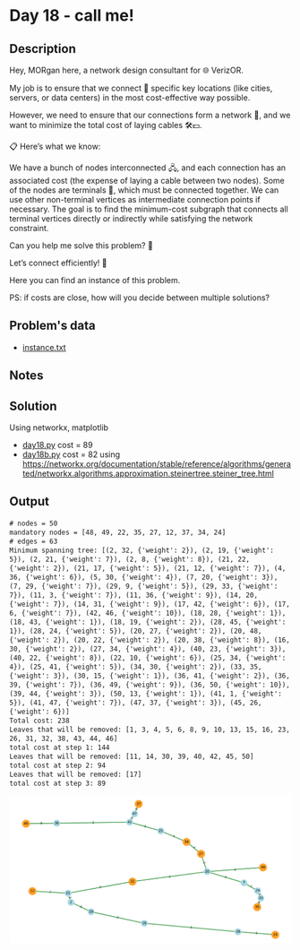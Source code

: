 # Day 18 - call me! 


## Description
Hey, MORgan here, a network design consultant for 🌐 VerizOR.

My job is to ensure that we connect 📡 specific key locations (like cities, servers, or data centers) in the most cost-effective way possible.

However, we need to ensure that our connections form a network 🔗, and we want to minimize the total cost of laying cables 🛠️💵.

📋 Here’s what we know:

We have a bunch of nodes interconnected 🖧, and each connection has an associated cost (the expense of laying a cable between two nodes).
Some of the nodes are terminals 🔑, which must be connected together.
We can use other non-terminal vertices as intermediate connection points if necessary.
The goal is to find the minimum-cost subgraph that connects all terminal vertices directly or indirectly while satisfying the network constraint.

Can you help me solve this problem? 🧩

Let’s connect efficiently! 🌟

Here you can find an instance of this problem.

PS: if costs are close, how will you decide between multiple solutions?

## Problem's data

* [instance.txt](./instance.txt)

## Notes

## Solution
Using networkx, matplotlib

* [day18.py](./day18.py) cost = 89
* [day18b.py](./day18b.py) cost = 82 using https://networkx.org/documentation/stable/reference/algorithms/generated/networkx.algorithms.approximation.steinertree.steiner_tree.html

## Output
```
# nodes = 50
mandatory nodes = [48, 49, 22, 35, 27, 12, 37, 34, 24]
# edges = 63
Minimum spanning tree: [(2, 32, {'weight': 2}), (2, 19, {'weight': 5}), (2, 21, {'weight': 7}), (2, 8, {'weight': 8}), (21, 22, {'weight': 2}), (21, 17, {'weight': 5}), (21, 12, {'weight': 7}), (4, 36, {'weight': 6}), (5, 30, {'weight': 4}), (7, 20, {'weight': 3}), (7, 29, {'weight': 7}), (29, 9, {'weight': 5}), (29, 33, {'weight': 7}), (11, 3, {'weight': 7}), (11, 36, {'weight': 9}), (14, 20, {'weight': 7}), (14, 31, {'weight': 9}), (17, 42, {'weight': 6}), (17, 6, {'weight': 7}), (42, 46, {'weight': 10}), (18, 28, {'weight': 1}), (18, 43, {'weight': 1}), (18, 19, {'weight': 2}), (28, 45, {'weight': 1}), (28, 24, {'weight': 5}), (20, 27, {'weight': 2}), (20, 48, {'weight': 2}), (20, 22, {'weight': 2}), (20, 38, {'weight': 8}), (16, 30, {'weight': 2}), (27, 34, {'weight': 4}), (40, 23, {'weight': 3}), (40, 22, {'weight': 8}), (22, 10, {'weight': 6}), (25, 34, {'weight': 4}), (25, 41, {'weight': 5}), (34, 30, {'weight': 2}), (33, 35, {'weight': 3}), (30, 15, {'weight': 1}), (36, 41, {'weight': 2}), (36, 39, {'weight': 7}), (36, 49, {'weight': 9}), (36, 50, {'weight': 10}), (39, 44, {'weight': 3}), (50, 13, {'weight': 1}), (41, 1, {'weight': 5}), (41, 47, {'weight': 7}), (47, 37, {'weight': 3}), (45, 26, {'weight': 6})]
Total cost: 238
Leaves that will be removed: [1, 3, 4, 5, 6, 8, 9, 10, 13, 15, 16, 23, 26, 31, 32, 38, 43, 44, 46]
total cost at step 1: 144
Leaves that will be removed: [11, 14, 30, 39, 40, 42, 45, 50]
total cost at step 2: 94
Leaves that will be removed: [17]
total cost at step 3: 89
```

![](./MST.png)